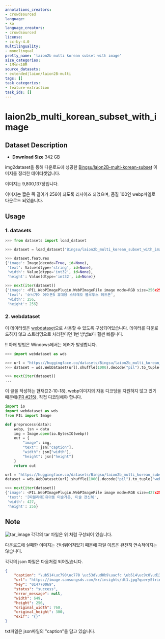 ```yaml
---
annotations_creators:
- crowdsourced
language:
- ko
language_creators:
- crowdsourced
license:
- cc-by-4.0
multilinguality:
- monolingual
pretty_name: 'laion2b multi korean subset with image'
size_categories:
- 1M<n<10M
source_datasets:
- extended|laion/laion2B-multi
tags: []
task_categories:
- feature-extraction
task_ids: []
---
```


# laion2b_multi_korean_subset_with_image

## Dataset Description
- **Download Size** 342 GB

img2dataset을 통해 다운로드에 성공한 [Bingsu/laion2B-multi-korean-subset](https://huggingface.co/datasets/Bingsu/laion2B-multi-korean-subset) 이미지를 정리한 데이터셋입니다.

이미지는 9,800,137장입니다.

이미지는 짧은 쪽 길이가 256이 되도록 리사이즈 되었으며, 품질 100인 webp파일로 다운로드 되었습니다.

## Usage

### 1. datasets

```python
>>> from datasets import load_dataset

>>> dataset = load_dataset("Bingsu/laion2b_multi_korean_subset_with_image", streaming=True, split="train")

>>> dataset.features
{'image': Image(decode=True, id=None),
 'text': Value(dtype='string', id=None),
 'width': Value(dtype='int32', id=None),
 'height': Value(dtype='int32', id=None)}

>>> next(iter(dataset))
{'image': <PIL.WebPImagePlugin.WebPImageFile image mode=RGB size=256x256>,
 'text': '소닉기어 에어폰5 휴대용 스테레오 블루투스 헤드폰',
 'width': 256,
 'height': 256}
```

### 2. webdataset

이 데이터셋은 [webdataset](https://github.com/webdataset/webdataset)으로 사용할 수 있도록 구성되어있습니다. 데이터를 다운로드하지 않고 스트리밍으로 처리한다면 1번 방법보다 훨씬 빠릅니다.

!! 아래 방법은 Windows에서는 에러가 발생합니다.

```python
>>> import webdataset as wds

>>> url = "https://huggingface.co/datasets/Bingsu/laion2b_multi_korean_subset_with_image/resolve/main/data/{00000..02122}.tar"
>>> dataset = wds.WebDataset(url).shuffle(1000).decode("pil").to_tuple("webp", "json")
```

```python
>>> next(iter(dataset))
...
```

이 글을 작성하는 현재(22-10-18), webp이미지의 자동 디코딩을 지원하지 않고 있기 때문에([PR #215](https://github.com/webdataset/webdataset/pull/215)), 직접 디코딩해야 합니다.

```python
import io
import webdataset as wds
from PIL import Image

def preprocess(data):
    webp, jsn = data
    img = Image.open(io.BytesIO(webp))
    out = {
        "image": img,
        "text": jsn["caption"],
        "width": jsn["width"],
        "height": jsn["height"]
    }
    return out

url = "https://huggingface.co/datasets/Bingsu/laion2b_multi_korean_subset_with_image/resolve/main/data/{00000..02122}.tar"
dataset = wds.WebDataset(url).shuffle(1000).decode("pil").to_tuple("webp", "json").map(preprocess)
```

```python
>>> next(iter(dataset))
{'image': <PIL.WebPImagePlugin.WebPImageFile image mode=RGB size=427x256>,
 'text': '[따블리에]유아동 미술가운, 미술 전신복',
 'width': 427,
 'height': 256}
```

## Note

![tar_image](https://huggingface.co/datasets/Bingsu/laion2b_multi_korean_subset_with_image/resolve/main/tar_example.png)
각각의 tar 파일은 위 처럼 구성되어 있습니다.

다운로드에 실패한 이미지는 건너뛰어져있기 때문에 파일 이름은 완전히 연속적이지는 않습니다.

각각의 json 파일은 다음처럼 되어있습니다.

```json
{
    "caption": "\ub514\uc790\uc778 \uc53d\ud0b9\uacfc \ub514\uc9c0\ud138 \ud2b8\ub79c\uc2a4\ud3ec\uba54\uc774\uc158",
    "url": "https://image.samsungsds.com/kr/insights/dt1.jpg?queryString=20210915031642",
    "key": "014770069",
    "status": "success",
    "error_message": null,
    "width": 649,
    "height": 256,
    "original_width": 760,
    "original_height": 300,
    "exif": "{}"
}
```

txt파일은 json파일의 "caption"을 담고 있습니다.
